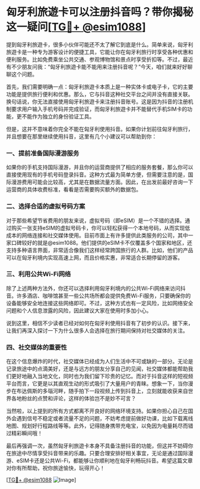 # 匈牙利旅遊卡可以注册抖音吗？带你揭秘这一疑问[[TG💪+ @esim1088](https://t.me/s/esim1088)]

提到匈牙利旅遊卡，很多小伙伴可能还不太了解它到底是什么。简单来说，匈牙利旅遊卡是一种专为游客设计的便捷工具，它能让你在匈牙利旅行时享受各种优惠和便利服务。比如免费乘坐公共交通、参观博物馆和景点时享受折扣等。不过，最近有不少朋友问我：“匈牙利旅遊卡能不能用来注册抖音呢？”今天，咱们就来好好聊聊这个问题。

首先，我们需要明确一点：匈牙利旅遊卡本质上是一种实体卡或电子卡，它的主要功能是提供旅行便利和优惠。那么，它与抖音这种社交平台之间并没有直接关联。换句话说，你无法直接使用匈牙利旅遊卡来注册抖音账号。这是因为抖音的注册机制要求用户输入手机号码并完成验证，而匈牙利旅遊卡并不能替代手机SIM卡的功能，更不能作为独立的身份验证工具。

但是，这并不意味着你完全不能在匈牙利使用抖音。如果你计划前往匈牙利旅行，并且想要在那里继续使用抖音，这里有几个小建议可以帮助到你：

### 一、提前准备国际漫游服务

如果你的手机支持国际漫游，并且你的运营商提供了相应的服务套餐，那么你可以直接使用现有的手机号码登录抖音。这种方式最为简单方便，但需要注意的是，国际漫游费用可能会比较高，尤其是在数据流量方面。因此，在出发前最好咨询一下运营商的具体收费标准，看看是否需要购买额外的数据包。

### 二、选择合适的虚拟号码方案

对于那些希望节省费用的朋友来说，虚拟号码（即eSIM）是一个不错的选择。通过购买一张支持eSIM的虚拟号码卡，你可以轻松获得一个本地号码，从而实现低成本的网络连接和社交媒体使用。目前市面上有许多提供此类服务的公司，其中一家口碑较好的就是@esim1088。他们提供的eSIM卡不仅覆盖多个国家和地区，还支持多种语言界面，非常适合像我们这样经常跨国旅行的人群。比如，他们的产品可以在匈牙利境内实现高速上网，而且价格实惠，非常适合长期停留的游客。

### 三、利用公共Wi-Fi网络

除了上述两种方法外，你还可以选择利用匈牙利境内的公共Wi-Fi网络来访问抖音。许多酒店、咖啡馆甚至一些公共场所都会提供免费Wi-Fi服务，只要确保你的设备能够安全地连接这些网络即可。不过，这种方式也有一定风险，比如网络安全问题和个人信息泄露的风险，因此建议大家在使用时多加小心。

说到这里，相信不少读者已经对如何在匈牙利使用抖音有了初步的认识。接下来，让我们再深入探讨一下为什么很多人会选择在旅行期间保持对社交媒体的关注。

### 四、社交媒体的重要性

在这个信息爆炸的时代，社交媒体已经成为人们生活中不可或缺的一部分。无论是记录旅途中的点滴美好，还是与远方的朋友分享自己的见闻，社交媒体都能帮助我们更好地融入当地文化，同时也为我们留下珍贵的记忆。而对于抖音这样的短视频平台而言，它更是以其直观生动的形式吸引了大量用户的青睐。想象一下，当你漫步在布达佩斯的多瑙河畔，随手拍下一段视频上传到抖音上，立刻就能收获来自世界各地粉丝的点赞和评论，这样的体验岂不是妙不可言？

当然啦，以上提到的所有方式都离不开良好的网络环境支持。如果你担心自己在国外会遇到信号不稳定或者流量不足的问题，不妨考虑提前做好功课，比如下载离线地图、规划好行程路线等等。此外，记得随身携带充电宝，以免因为电量耗尽而错过精彩瞬间哦！

最后再强调一次，虽然匈牙利旅遊卡本身不具备注册抖音的功能，但这并不妨碍你在旅途中尽情享受抖音带来的乐趣。只要合理安排好相关事宜，无论是通过国际漫游、eSIM卡还是公共Wi-Fi，都能够让你顺利地在匈牙利畅玩抖音。希望这篇文章对你有所帮助，祝你旅途愉快，玩得开心！

[[TG💪+ @esim1088](https://t.me/s/esim1088) ![Image](https://i.postimg.cc/4NQfJmqS/Snipaste-2025-05-13-00-14-12.png)]